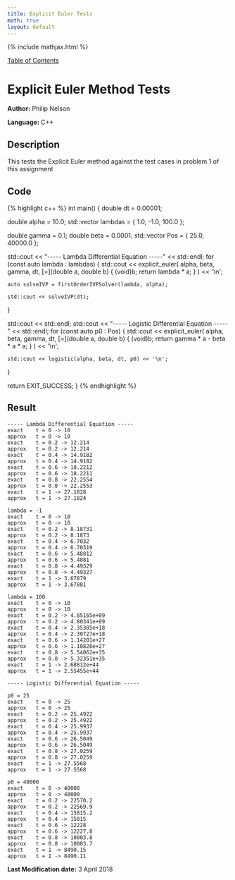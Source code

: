 ```yaml
---
title: Explicit Euler Tests
math: true
layout: default
---
```


{% include mathjax.html %}

<a href="https://philipnelson5.github.io/MATH5620/SoftwareManual"> Table of Contents </a>
# Explicit Euler Method Tests

**Author:** Philip Nelson

**Language:** C++

## Description

This tests the Explicit Euler method against the test cases in problem 1 of this assignment

## Code
{% highlight c++ %}
int main()
{
  double dt = 0.00001;

  double alpha = 10.0;
  std::vector lambdas = { 1.0, -1.0, 100.0 };

  double gamma = 0.1;
  double beta = 0.0001;
  std::vector Pos = { 25.0, 40000.0 };

  std::cout << "----- Lambda Differential Equation -----" << std::endl;
  for (const auto lambda : lambdas) {
    std::cout << explicit_euler( alpha, beta, gamma, dt,
        [=](double a, double b) {
        (void)b;
          return lambda * a;
        }
    ) << '\n';

    auto solveIVP = firstOrderIVPSolver(lambda, alpha);

    std::cout << solveIVP(dt);
  }

  std::cout << std::endl;
  std::cout << "----- Logistic Differential Equation -----" << std::endl;
  for (const auto p0 : Pos) {
    std::cout << explicit_euler( alpha, beta, gamma, dt,
        [=](double a, double b) {
        (void)b;
        return gamma * a - beta * a * a;
        }
    ) << '\n';

    std::cout << logistic(alpha, beta, dt, p0) << '\n';
  }

  return EXIT_SUCCESS;
}
{% endhighlight %}

## Result
```
----- Lambda Differential Equation -----
exact	 t = 0 -> 10
approx	 t = 0 -> 10
exact	 t = 0.2 -> 12.214
approx	 t = 0.2 -> 12.214
exact	 t = 0.4 -> 14.9182
approx	 t = 0.4 -> 14.9182
exact	 t = 0.6 -> 18.2212
approx	 t = 0.6 -> 18.2211
exact	 t = 0.8 -> 22.2554
approx	 t = 0.8 -> 22.2553
exact	 t = 1 -> 27.1828
approx	 t = 1 -> 27.1824

lambda = -1
exact	 t = 0 -> 10
approx	 t = 0 -> 10
exact	 t = 0.2 -> 8.18731
approx	 t = 0.2 -> 8.1873
exact	 t = 0.4 -> 6.7032
approx	 t = 0.4 -> 6.70319
exact	 t = 0.6 -> 5.48812
approx	 t = 0.6 -> 5.4881
exact	 t = 0.8 -> 4.49329
approx	 t = 0.8 -> 4.49327
exact	 t = 1 -> 3.67879
approx	 t = 1 -> 3.67881

lambda = 100
exact	 t = 0 -> 10
approx	 t = 0 -> 10
exact	 t = 0.2 -> 4.85165e+09
approx	 t = 0.2 -> 4.80341e+09
exact	 t = 0.4 -> 2.35385e+18
approx	 t = 0.4 -> 2.30727e+18
exact	 t = 0.6 -> 1.14201e+27
approx	 t = 0.6 -> 1.10828e+27
exact	 t = 0.8 -> 5.54062e+35
approx	 t = 0.8 -> 5.32351e+35
exact	 t = 1 -> 2.68812e+44
approx	 t = 1 -> 2.55455e+44

----- Logistic Differential Equation -----

p0 = 25
exact	 t = 0 -> 25
approx	 t = 0 -> 25
exact	 t = 0.2 -> 25.4922
approx	 t = 0.2 -> 25.4922
exact	 t = 0.4 -> 25.9937
approx	 t = 0.4 -> 25.9937
exact	 t = 0.6 -> 26.5049
approx	 t = 0.6 -> 26.5049
exact	 t = 0.8 -> 27.0259
approx	 t = 0.8 -> 27.0259
exact	 t = 1 -> 27.5568
approx	 t = 1 -> 27.5568

p0 = 40000
exact	 t = 0 -> 40000
approx	 t = 0 -> 40000
exact	 t = 0.2 -> 22570.2
approx	 t = 0.2 -> 22569.9
exact	 t = 0.4 -> 15815.2
approx	 t = 0.4 -> 15815
exact	 t = 0.6 -> 12228
approx	 t = 0.6 -> 12227.8
exact	 t = 0.8 -> 10003.8
approx	 t = 0.8 -> 10003.7
exact	 t = 1 -> 8490.15
approx	 t = 1 -> 8490.11
```

**Last Modification date:** 3 April 2018
